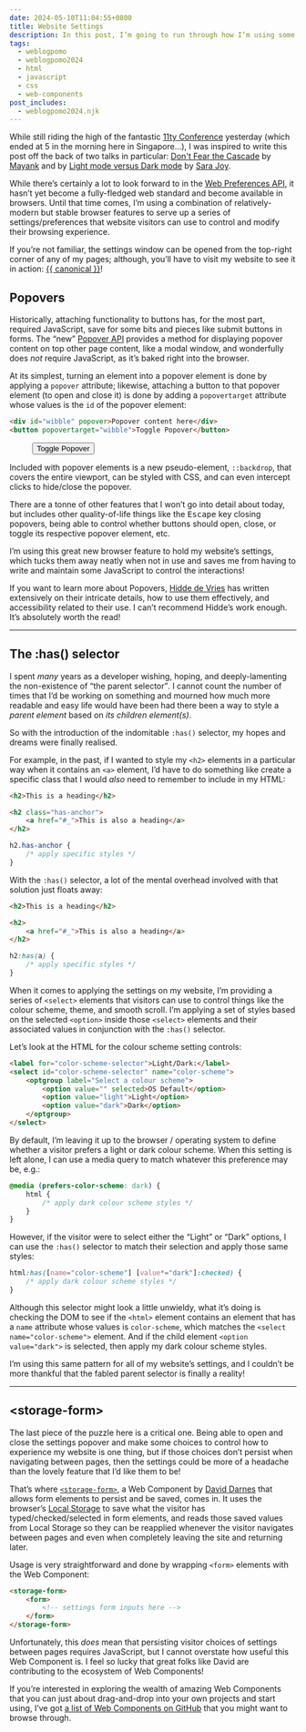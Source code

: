 ```yaml
---
date: 2024-05-10T11:04:55+0800
title: Website Settings
description: In this post, I’m going to run through how I’m using some exciting <q>new</q> browser features to power the settings/preferences on my website.
tags:
  - weblogpomo
  - weblogpomo2024
  - html
  - javascript
  - css
  - web-components
post_includes:
  - weblogpomo2024.njk
---
```


While still riding the high of the fantastic [11ty Conference](https://conf.11ty.dev/) yesterday (which ended at <time datetime="{{ '2024-05-10T05:00:00+0800' | rfc3339Date }}">5 in the morning</time> here in Singapore…), I was inspired to write this post off the back of two talks in particular: [Don't Fear the Cascade](https://conf.11ty.dev/2024/dont-fear-the-cascade/) by [Mayank](https://www.mayank.co/) and [](https://conf.11ty.dev/2024/light-mode-versus-dark-mode/) by [Light mode versus Dark mode](https://conf.11ty.dev/2024/light-mode-versus-dark-mode/) by [Sara Joy](https://sarajoy.dev/).

While there’s certainly a lot to look forward to in the [Web Preferences API](https://wicg.github.io/web-preferences-api/), it hasn’t yet become a fully-fledged web standard and become available in browsers. Until that time comes, I’m using a combination of relatively-modern but stable browser features to serve up a series of settings/preferences that website visitors can use to control and modify their browsing experience.

<aside><p>If you’re not familiar, the settings window can be opened from the top-right corner of any of my pages<span class="rss-only">; although, you’ll have to visit my website to see it in action: <a href="{{ canonical }}">{{ canonical }}</a></span>!</p></aside>

## Popovers

Historically, attaching functionality to buttons has, for the most part, required JavaScript, save for some bits and pieces like submit buttons in forms. The <q>new</q> [Popover API](https://developer.mozilla.org/en-US/docs/Web/API/Popover_API) provides a method for displaying popover content on top other page content, like a modal window, and wonderfully does *not* require JavaScript, as it’s baked right into the browser.

At its simplest, turning an element into a popover element is done by applying a `popover` attribute; likewise, attaching a button to that popover element (to open and close it) is done by adding a `popovertarget` attribute whose values is the `id` of the popover element:

```html
<div id="wibble" popover>Popover content here</div>
<button popovertarget="wibble">Toggle Popover</button>
```
<figure>
    <div id="wibble" popover>Popover content here</div>
    <button popovertarget="wibble">Toggle Popover</button>
</figure>

Included with popover elements is a new pseudo-element, `::backdrop`, that covers the entire viewport, can be styled with CSS, and can even intercept clicks to hide/close the popover.

There are a tonne of other features that I won’t go into detail about today, but includes other quality-of-life things like the <kbd>Escape</kbd> key closing popovers, being able to control whether buttons should open, close, or toggle its respective popover element, etc.

I’m using this great new browser feature to hold my website’s settings, which tucks them away neatly when not in use and saves me from having to write and maintain some JavaScript to control the interactions!

If you want to learn more about Popovers, [Hidde de Vries](https://hidde.blog/blog/) has written extensively on their intricate details, how to use them effectively, and accessibility related to their use. I can’t recommend Hidde’s work enough. It’s absolutely worth the read!

--------

<h2 id="has-selector">The :has() selector</h2>

I spent *many* years as a developer wishing, hoping, and deeply-lamenting the non-existence of <q>the parent selector</q>. I cannot count the number of times that I’d be working on something and mourned how much more readable and easy life would have been had there been a way to style a *parent element* based on *its children element(s)*.

So with the introduction of the indomitable `:has()` selector, my hopes and dreams were finally realised.

For example, in the past, if I wanted to style my `<h2>` elements in a particular way when it contains an `<a>` element, I’d have to do something like create a specific class that I would *also* need to remember to include in my HTML:

```html
<h2>This is a heading</h2>

<h2 class="has-anchor">
	<a href="#_">This is also a heading</a>
</h2>
```

```css
h2.has-anchor {
	/* apply specific styles */
}
```

With the `:has()` selector, a lot of the mental overhead involved with that solution just floats away:

```html
<h2>This is a heading</h2>

<h2>
	<a href="#_">This is also a heading</a>
</h2>
```

```css
h2:has(a) {
	/* apply specific styles */
}
```

When it comes to applying the settings on my website, I’m providing a series of `<select>` elements that visitors can use to control things like the colour scheme, theme, and smooth scroll. I’m applying a set of styles based on the selected `<option>` inside those `<select>` elements and their associated values in conjunction with the `:has()` selector.

Let’s look at the HTML for the colour scheme setting controls:

```html
<label for="color-scheme-selector">Light/Dark:</label>
<select id="color-scheme-selector" name="color-scheme">
	<optgroup label="Select a colour scheme">
		<option value="" selected>OS Default</option>
		<option value="light">Light</option>
		<option value="dark">Dark</option>
	</optgroup>
</select>
```

By default, I’m leaving it up to the browser / operating system to define whether a visitor prefers a light or dark colour scheme. When this setting is left alone, I can use a media query to match whatever this preference may be, e.g.:

```css
@media (prefers-color-scheme: dark) {
	html {
		/* apply dark colour scheme styles */
	}
}
```

However, if the visitor were to select either the <q>Light</q> or <q>Dark</q> options, I can use the `:has()` selector to match their selection and apply those same styles:

```css
html:has([name="color-scheme"] [value*="dark"]:checked) {
	/* apply dark colour scheme styles */
}
```

Although this selector might look a little unwieldy, what it’s doing is checking the DOM to see if the `<html>` element contains an element that has a `name` attribute whose values is `color-scheme`, which matches the `<select name="color-scheme">` element. And if the child element `<option value="dark">` is selected, then apply my dark colour scheme styles.

I’m using this same pattern for all of my website’s settings, and I couldn’t be more thankful that the fabled parent selector is finally a reality!

--------

<h2 id="storage-form">&lt;storage-form&gt;</h2>

The last piece of the puzzle here is a critical one. Being able to open and close the settings popover and make some choices to control how to experience my website is one thing, but if those choices don’t persist when navigating between pages, then the settings could be more of a headache than the lovely feature that I’d like them to be!

That’s where [`<storage-form>`](https://darn.es/storage-form-web-component/), a Web Component by [David Darnes](https://darn.es) that allows form elements to persist and be saved, comes in. It uses the browser’s [Local Storage](https://developer.mozilla.org/en-US/docs/Web/API/Window/localStorage) to save what the visitor has typed/checked/selected in form elements, and reads those saved values from Local Storage so they can be reapplied whenever the visitor navigates between pages and even when completely leaving the site and returning later.

Usage is very straightforward and done by wrapping `<form>` elements with the Web Component:

```html
<storage-form>
	<form>
		<!-- settings form inputs here -->
	</form>
</storage-form>
```

Unfortunately, this *does* mean that persisting visitor choices of settings between pages requires JavaScript, but I cannot overstate how useful this Web Component is. I feel so lucky that great folks like David are contributing to the ecosystem of Web Components!

If you’re interested in exploring the wealth of amazing Web Components that you can just about drag-and-drop into your own projects and start using, I’ve got [a list of Web Components on GitHub](https://github.com/stars/chrisburnell/lists/web-components) that you might want to browse through.
